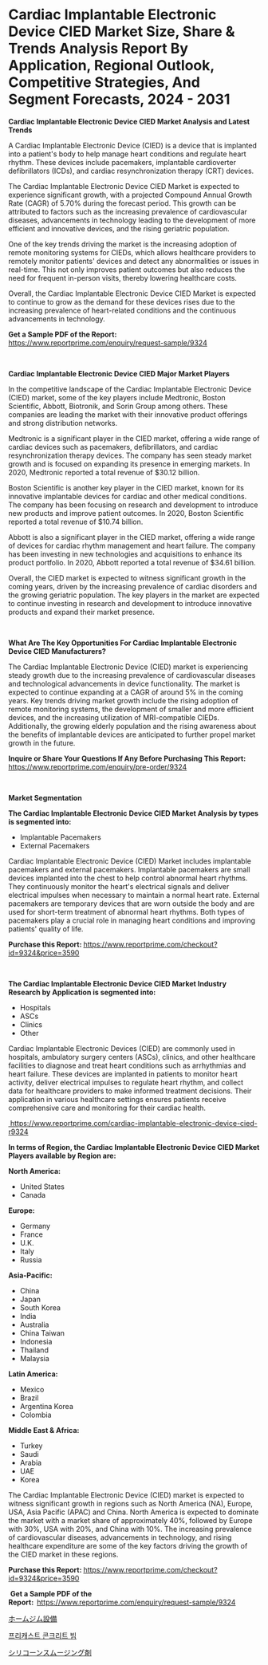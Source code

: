 <p><h1>Cardiac Implantable Electronic Device CIED Market Size, Share & Trends Analysis Report By Application, Regional Outlook, Competitive Strategies, And Segment Forecasts, 2024 - 2031</h1></p><p><strong>Cardiac Implantable Electronic Device CIED Market Analysis and Latest Trends</strong></p>
<p><p>A Cardiac Implantable Electronic Device (CIED) is a device that is implanted into a patient's body to help manage heart conditions and regulate heart rhythm. These devices include pacemakers, implantable cardioverter defibrillators (ICDs), and cardiac resynchronization therapy (CRT) devices.</p><p>The Cardiac Implantable Electronic Device CIED Market is expected to experience significant growth, with a projected Compound Annual Growth Rate (CAGR) of 5.70% during the forecast period. This growth can be attributed to factors such as the increasing prevalence of cardiovascular diseases, advancements in technology leading to the development of more efficient and innovative devices, and the rising geriatric population.</p><p>One of the key trends driving the market is the increasing adoption of remote monitoring systems for CIEDs, which allows healthcare providers to remotely monitor patients' devices and detect any abnormalities or issues in real-time. This not only improves patient outcomes but also reduces the need for frequent in-person visits, thereby lowering healthcare costs.</p><p>Overall, the Cardiac Implantable Electronic Device CIED Market is expected to continue to grow as the demand for these devices rises due to the increasing prevalence of heart-related conditions and the continuous advancements in technology.</p></p>
<p><strong>Get a Sample PDF of the Report:&nbsp;</strong> <a href="https://www.reportprime.com/enquiry/request-sample/9324">https://www.reportprime.com/enquiry/request-sample/9324</a></p>
<p>&nbsp;</p>
<p><strong>Cardiac Implantable Electronic Device CIED Major Market Players</strong></p>
<p><p>In the competitive landscape of the Cardiac Implantable Electronic Device (CIED) market, some of the key players include Medtronic, Boston Scientific, Abbott, Biotronik, and Sorin Group among others. These companies are leading the market with their innovative product offerings and strong distribution networks.</p><p>Medtronic is a significant player in the CIED market, offering a wide range of cardiac devices such as pacemakers, defibrillators, and cardiac resynchronization therapy devices. The company has seen steady market growth and is focused on expanding its presence in emerging markets. In 2020, Medtronic reported a total revenue of $30.12 billion.</p><p>Boston Scientific is another key player in the CIED market, known for its innovative implantable devices for cardiac and other medical conditions. The company has been focusing on research and development to introduce new products and improve patient outcomes. In 2020, Boston Scientific reported a total revenue of $10.74 billion.</p><p>Abbott is also a significant player in the CIED market, offering a wide range of devices for cardiac rhythm management and heart failure. The company has been investing in new technologies and acquisitions to enhance its product portfolio. In 2020, Abbott reported a total revenue of $34.61 billion.</p><p>Overall, the CIED market is expected to witness significant growth in the coming years, driven by the increasing prevalence of cardiac disorders and the growing geriatric population. The key players in the market are expected to continue investing in research and development to introduce innovative products and expand their market presence.</p></p>
<p>&nbsp;</p>
<p><strong>What Are The Key Opportunities For Cardiac Implantable Electronic Device CIED Manufacturers?</strong></p>
<p><p>The Cardiac Implantable Electronic Device (CIED) market is experiencing steady growth due to the increasing prevalence of cardiovascular diseases and technological advancements in device functionality. The market is expected to continue expanding at a CAGR of around 5% in the coming years. Key trends driving market growth include the rising adoption of remote monitoring systems, the development of smaller and more efficient devices, and the increasing utilization of MRI-compatible CIEDs. Additionally, the growing elderly population and the rising awareness about the benefits of implantable devices are anticipated to further propel market growth in the future.</p></p>
<p><strong>Inquire or Share Your Questions If Any Before Purchasing This Report:</strong> <a href="https://www.reportprime.com/enquiry/pre-order/9324">https://www.reportprime.com/enquiry/pre-order/9324</a></p>
<p>&nbsp;</p>
<p><strong>Market Segmentation</strong></p>
<p><strong>The Cardiac Implantable Electronic Device CIED Market Analysis by types is segmented into:</strong></p>
<p><ul><li>Implantable Pacemakers</li><li>External Pacemakers</li></ul></p>
<p><p>Cardiac Implantable Electronic Device (CIED) Market includes implantable pacemakers and external pacemakers. Implantable pacemakers are small devices implanted into the chest to help control abnormal heart rhythms. They continuously monitor the heart's electrical signals and deliver electrical impulses when necessary to maintain a normal heart rate. External pacemakers are temporary devices that are worn outside the body and are used for short-term treatment of abnormal heart rhythms. Both types of pacemakers play a crucial role in managing heart conditions and improving patients' quality of life.</p></p>
<p><strong>Purchase this Report:&nbsp;</strong><a href="https://www.reportprime.com/checkout?id=9324&price=3590">https://www.reportprime.com/checkout?id=9324&price=3590</a></p>
<p>&nbsp;</p>
<p><strong>The Cardiac Implantable Electronic Device CIED Market Industry Research by Application is segmented into:</strong></p>
<p><ul><li>Hospitals</li><li>ASCs</li><li>Clinics</li><li>Other</li></ul></p>
<p><p>Cardiac Implantable Electronic Devices (CIED) are commonly used in hospitals, ambulatory surgery centers (ASCs), clinics, and other healthcare facilities to diagnose and treat heart conditions such as arrhythmias and heart failure. These devices are implanted in patients to monitor heart activity, deliver electrical impulses to regulate heart rhythm, and collect data for healthcare providers to make informed treatment decisions. Their application in various healthcare settings ensures patients receive comprehensive care and monitoring for their cardiac health.</p></p>
<p><a href="https://www.reportprime.com/cardiac-implantable-electronic-device-cied-r9324">&nbsp;https://www.reportprime.com/cardiac-implantable-electronic-device-cied-r9324</a></p>
<p><strong>In terms of Region, the Cardiac Implantable Electronic Device CIED Market Players available by Region are:</strong></p>
<p>
    <p> <strong> North America: </strong>
        <ul>
            <li>United States</li>
            <li>Canada</li>
        </ul>
        </p> 
    <p> <strong> Europe: </strong>
        <ul>
            <li>Germany</li>
            <li>France</li>
            <li>U.K.</li>
            <li>Italy</li>
            <li>Russia</li>
        </ul>
        </p> 
    <p> <strong> Asia-Pacific: </strong>
        <ul>
            <li>China</li>
            <li>Japan</li>
            <li>South Korea</li>
            <li>India</li>
            <li>Australia</li>
            <li>China Taiwan</li>
            <li>Indonesia</li>
            <li>Thailand</li>
            <li>Malaysia</li>
        </ul>
        </p> 
    <p> <strong> Latin America: </strong>
        <ul>
            <li>Mexico</li>
            <li>Brazil</li>
            <li>Argentina Korea</li>
            <li>Colombia</li>
        </ul>
        </p> 
    <p> <strong> Middle East & Africa: </strong>
        <ul>
            <li>Turkey</li>
            <li>Saudi</li>
            <li>Arabia</li>
            <li>UAE</li>
            <li>Korea</li>
        </ul>
    </p>
    </p>
<p><p>The Cardiac Implantable Electronic Device (CIED) market is expected to witness significant growth in regions such as North America (NA), Europe, USA, Asia Pacific (APAC) and China. North America is expected to dominate the market with a market share of approximately 40%, followed by Europe with 30%, USA with 20%, and China with 10%. The increasing prevalence of cardiovascular diseases, advancements in technology, and rising healthcare expenditure are some of the key factors driving the growth of the CIED market in these regions.</p></p>
<p><strong>Purchase this Report: </strong><a href="https://www.reportprime.com/checkout?id=9324&price=3590">https://www.reportprime.com/checkout?id=9324&price=3590</a></p>
<p>&nbsp;<strong>Get a Sample PDF of the Report:&nbsp;&nbsp;</strong><a href="https://www.reportprime.com/enquiry/request-sample/9324">https://www.reportprime.com/enquiry/request-sample/9324</a></p>
<p><strong></strong></p>
<p><p><a href="https://medium.com/@elenorkiehn/%E5%AE%B6%E5%BA%AD%E7%94%A8%E3%82%B8%E3%83%A0%E6%A9%9F%E5%99%A8%E5%B8%82%E5%A0%B4%E3%81%AE%E5%88%86%E6%9E%90-2024%E5%B9%B4%E3%81%8B%E3%82%892031%E5%B9%B4%E3%81%BE%E3%81%A7%E3%81%AE%E3%82%B0%E3%83%AD%E3%83%BC%E3%83%90%E3%83%AB%E7%94%A3%E6%A5%AD%E3%81%AE%E8%A6%8B%E9%80%9A%E3%81%97%E3%81%A8%E4%BA%88%E6%B8%AC-7630b65908e4">ホームジム設備</a></p><p><a href="https://medium.com/@raisin7568/%EC%82%AC%EC%A0%84-%EC%A0%9C%EC%9E%91-%EC%BD%98%ED%81%AC%EB%A6%AC%ED%8A%B8-%EB%B3%B4-%EC%B2%A0-%EC%8B%9C%EC%9E%A5-%EA%B7%9C%EB%AA%A8-%EC%8B%9C%EC%9E%A5-%EC%A0%84%EB%A7%9D-%EB%B0%8F-%EC%8B%9C%EC%9E%A5-%EC%98%88%EC%B8%A1-2024%EB%85%84%EB%B6%80%ED%84%B0-2031%EB%85%84-9238189d3066">프리캐스트 콘크리트 빔</a></p><p><a href="https://medium.com/@brayanborer2023/%E3%82%B7%E3%83%AA%E3%82%B3%E3%83%BC%E3%83%B3%E5%B9%B3%E6%BB%91%E5%89%A4%E5%B8%82%E5%A0%B4%E5%B1%95%E6%9C%9B-%E7%94%A3%E6%A5%AD%E6%A6%82%E8%A6%81%E3%81%A8%E4%BA%88%E6%B8%AC-2024%E5%B9%B4%E3%81%8B%E3%82%892031%E5%B9%B4-519258e62e52">シリコーンスムージング剤</a></p></p>
